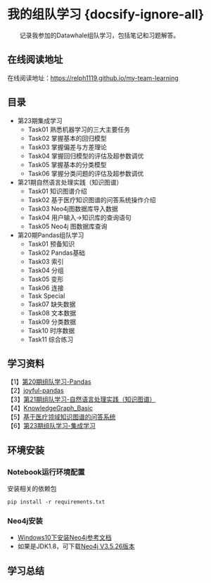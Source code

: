 # 我的组队学习 {docsify-ignore-all}
&emsp;&emsp;记录我参加的Datawhale组队学习，包括笔记和习题解答。

## 在线阅读地址
在线阅读地址：https://relph1119.github.io/my-team-learning

## 目录
- 第23期集成学习
    - Task01 熟悉机器学习的三大主要任务
    - Task02 掌握基本的回归模型
    - Task03 掌握偏差与方差理论
    - Task04 掌握回归模型的评估及超参数调优
    - Task05 掌握基本的分类模型
    - Task06 掌握分类问题的评估及超参数调优
- 第21期自然语言处理实践（知识图谱）
    - Task01 知识图谱介绍
    - Task02 基于医疗知识图谱的问答系统操作介绍
    - Task03 Neo4j图数据库导入数据
    - Task04 用户输入->知识库的查询语句
    - Task05 Neo4j 图数据库查询
- 第20期Pandas组队学习
    - Task01 预备知识
    - Task02 Pandas基础
    - Task03 索引
    - Task04 分组
    - Task05 变形
    - Task06 连接
    - Task Special
    - Task07 缺失数据
    - Task08 文本数据
    - Task09 分类数据
    - Task10 时序数据
    - Task11 综合练习

## 学习资料
【1】[第20期组队学习-Pandas](http://datawhale.club/t/topic/580)  
【2】[joyful-pandas](https://datawhalechina.github.io/joyful-pandas/build/html/%E7%9B%AE%E5%BD%95/index.html)  
【3】[第21期组队学习-自然语言处理实践（知识图谱）](http://datawhale.club/t/topic/1010)   
【4】[KnowledgeGraph_Basic](https://github.com/datawhalechina/team-learning-nlp/tree/master/KnowledgeGraph_Basic)  
【5】[基于医疗领域知识图谱的问答系统](https://github.com/zhihao-chen/QASystemOnMedicalGraph)  
【6】[第23期组队学习-集成学习](https://github.com/datawhalechina/team-learning-data-mining/tree/master/IntegratedLearning)

## 环境安装
### Notebook运行环境配置
安装相关的依赖包
```shell
pip install -r requirements.txt
```

### Neo4j安装
- [Windows10下安装Neo4j参考文档](https://blog.csdn.net/lihuaqinqwe/article/details/80314895)  
- 如果是JDK1.8，可下载[Neo4j V3.5.26版本](https://go.neo4j.com/download-thanks.html?edition=community&release=3.5.26&flavour=winzip&_gl=1*cfbj98*_ga*MjIzOTA4ODkzLjE2MTAyOTEzODU.*_ga_DL38Q8KGQC*MTYxMDI5MTM4NS4xLjEuMTYxMDI5NDI0NS4w&_ga=2.141402866.1342715293.1610291386-223908893.1610291385)

## 学习总结

